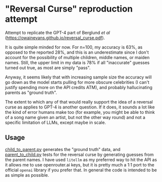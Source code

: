 # "Reversal Curse" reproduction attempt

Attempt to replicate the GPT-4 part of Berglund *et al* (https://owainevans.github.io/reversal_curse.pdf).

It is quite simple minded for now. For n=100, my accuracy is 63%, as opposed to the reported 28%, and this is an underestimate since I don't account for the possibility of multiple children, middle names, or maiden names. Still, the upper limit in my data is 78% if all "inaccurate" guesses turned out true, as most are simply "pass".

Anyway, it seems likely that with increasing sample size the accuracy will go down as the model starts pulling for more obscure celebrities (I can't justify spending more on the API credits ATM), and probably hallucinating parents as "ground truth".

The extent to which any of that would really support the idea of a reversal curse as applies to GPT-4 is another question. If it does, it sounds a lot like the kind of error humans make too (for example, you might be able to think of a song name given an artist, but not the other way round) and not a specific limitation of LLMs, except maybe in scale.

## Usage

[child_to_parent.py](child_to_parent.py) generates the "ground truth" data, and [parent_to_child.py](parent_to_child.py) tests for the reversal curse by generating guesses from the parent names. I have used `litellm` as my preferred way to hit the API as it allows me to use openrouter.ai keys, but it is pretty much a 1:1 port to the official `openai` library if you prefer that. In general the code is intended to be as simple as possible.